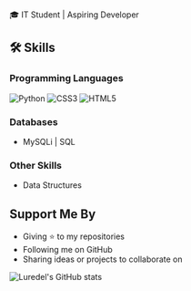 🎓 IT Student | Aspiring Developer

## 🛠 Skills
### Programming Languages
![Python](https://img.shields.io/badge/python-3670A0?style=for-the-badge&logo=python&logoColor=ffdd54) ![CSS3](https://img.shields.io/badge/css3-%231572B6.svg?style=for-the-badge&logo=css3&logoColor=white) ![HTML5](https://img.shields.io/badge/html5-%23E34F26.svg?style=for-the-badge&logo=html5&logoColor=white)
### Databases
- MySQLi | SQL
### Other Skills
- Data Structures


## Support Me By
- Giving ⭐️ to my repositories
- Following me on GitHub
- Sharing ideas or projects to collaborate on


![Luredel's GitHub stats](https://github-readme-stats.vercel.app/api/?username=lurxdel\&show_icons=true\&title_color=fff\&icon_color=79ff97\&text_color=9f9f9f\&bg_color=151515)
